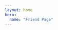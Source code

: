 ```yaml
---
layout: home
hero:
  name: "Friend Page"
---
```

<script setup>
import {
  VPTeamPage,
  VPTeamPageTitle,
  VPTeamMembers
} from 'vitepress/theme'
const members = [
  {
    avatar: 'https://pku-cs-cjw.top/image/头像.jpg',
    name: 'c+v',
    title: 'Friend',
    links: [
      { icon: {
      svg: 

      '<svg xmlns="http://www.w3.org/2000/svg" x="0px" y="0px" width="64" height="64" viewBox="0 0 64 64"><polyline fill="none" stroke="#9c34c2" stroke-linecap="round" stroke-linejoin="round" stroke-miterlimit="10" stroke-width="5" points="48,49 14,31 48,13"></polyline><ellipse cx="32" cy="61" opacity=".3" rx="24.5" ry="3"></ellipse><circle cx="14" cy="31" r="8" fill="#98c900"></circle><path fill="none" stroke="#fff" stroke-linecap="round" stroke-linejoin="round" stroke-miterlimit="10" stroke-width="3" d="M9.5,31c0-2.481,2.019-4.5,4.5-4.5"></path><path fill="#fff" d="M14,23c-4.418,0-8,3.582-8,8c0,1.771,0.583,3.402,1.557,4.728	C9.551,35.07,11,33.214,11,31c0-1.654,1.346-3,3-3c2.214,0,4.071-1.449,4.728-3.443C17.402,23.583,15.771,23,14,23z" opacity=".3"></path><circle cx="48" cy="13" r="8" fill="#98c900"></circle><circle cx="48" cy="49" r="8" fill="#98c900"></circle><path d="M48,57c4.418,0,8-3.582,8-8c0-1.771-0.583-3.402-1.557-4.728C52.449,44.93,51,46.786,51,49	c0,1.654-1.346,3-3,3c-2.214,0-4.071,1.449-4.728,3.443C44.598,56.417,46.229,57,48,57z" opacity=".15"></path></svg>'

}
      , link: 'https://pku-cs-cjw.top/' }
    ]
  }
]

</script>

<VPTeamPage>
  <VPTeamPageTitle>
  </VPTeamPageTitle>
  <VPTeamMembers :members="members" />
</VPTeamPage>
